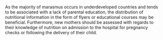 As the majority of marasmus occurs in underdeveloped countries and tends to be associated with a lack of parental education, the distribution of nutritional information in the form of flyers or educational courses may be beneficial. Furthermore, new mothers should be assessed with regards to their knowledge of nutrition on admission to the hospital for pregnancy checks or following the delivery of their child.